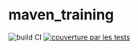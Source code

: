 # maven_training
![build CI](https://github.com/lahdissou97/maven_training/actions/workflows/build.yml/badge.svg)
[![couverture par les tests](https://codecov.io/gh/lahdissou97/maven_training/branch/main/graph/badge.svg)](https://codecov.io/gh/lahdissou97/maven_training)
